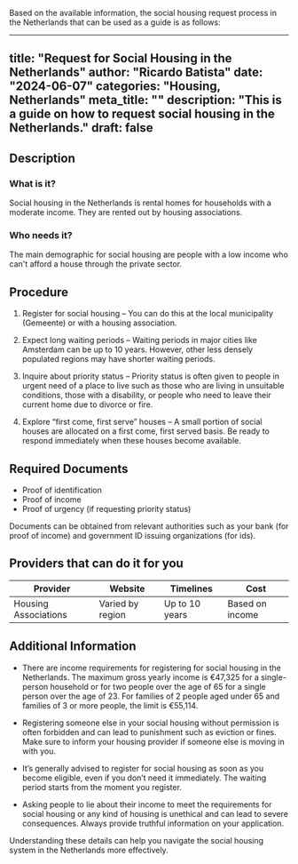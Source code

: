 Based on the available information, the social housing request process in the Netherlands that can be used as a guide is as follows:

---
title: "Request for Social Housing in the Netherlands"
author: "Ricardo Batista"
date: "2024-06-07"
categories: "Housing, Netherlands"
meta_title: ""
description: "This is a guide on how to request social housing in the Netherlands."
draft: false
---

## Description
### What is it?
Social housing in the Netherlands is rental homes for households with a moderate income. They are rented out by housing associations.

### Who needs it?
The main demographic for social housing are people with a low income who can't afford a house through the private sector.

## Procedure

1. Register for social housing – You can do this at the local municipality (Gemeente) or with a housing association.

2. Expect long waiting periods – Waiting periods in major cities like Amsterdam can be up to 10 years. However, other less densely populated regions may have shorter waiting periods.

3. Inquire about priority status – Priority status is often given to people in urgent need of a place to live such as those who are living in unsuitable conditions, those with a disability, or people who need to leave their current home due to divorce or fire.

4. Explore “first come, first serve” houses – A small portion of social houses are allocated on a first come, first served basis. Be ready to respond immediately when these houses become available.

## Required Documents

- Proof of identification
- Proof of income
- Proof of urgency (if requesting priority status)

Documents can be obtained from relevant authorities such as your bank (for proof of income) and government ID issuing organizations (for ids).

## Providers that can do it for you

| Provider | Website | Timelines | Cost |
| --- | --- | --- | --- |
| Housing Associations | Varied by region | Up to 10 years | Based on income |

## Additional Information

* There are income requirements for registering for social housing in the Netherlands. The maximum gross yearly income is €47,325 for a single-person household or for two people over the age of 65 for a single person over the age of 23. For families of 2 people aged under 65 and families of 3 or more people, the limit is €55,114.

* Registering someone else in your social housing without permission is often forbidden and can lead to punishment such as eviction or fines. Make sure to inform your housing provider if someone else is moving in with you. 

* It’s generally advised to register for social housing as soon as you become eligible, even if you don’t need it immediately. The waiting period starts from the moment you register. 

* Asking people to lie about their income to meet the requirements for social housing or any kind of housing is unethical and can lead to severe consequences. Always provide truthful information on your application. 

Understanding these details can help you navigate the social housing system in the Netherlands more effectively.